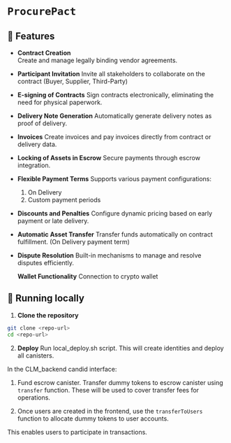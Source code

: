 # `ProcurePact`

## 🚀 Features

- **Contract Creation**  
  Create and manage legally binding vendor agreements.

- **Participant Invitation**
  Invite all stakeholders to collaborate on the contract (Buyer, Supplier, Third-Party)

- **E-signing of Contracts**
  Sign contracts electronically, eliminating the need for physical paperwork.

- **Delivery Note Generation**
  Automatically generate delivery notes as proof of delivery.

- **Invoices**
  Create invoices and pay invoices directly from contract or delivery data.

- **Locking of Assets in Escrow**
  Secure payments through escrow integration.

- **Flexible Payment Terms**
  Supports various payment configurations:
  1. On Delivery  
  2. Custom payment periods

- **Discounts and Penalties**
  Configure dynamic pricing based on early payment or late delivery.

- **Automatic Asset Transfer**
  Transfer funds automatically on contract fulfillment. (On Delivery payment term)

- **Dispute Resolution**
  Built-in mechanisms to manage and resolve disputes efficiently.

  **Wallet Functionality**
  Connection to crypto wallet


## 🚀 Running locally
1. **Clone the repository**
```bash
git clone <repo-url>
cd <repo-url>
```
2. **Deploy**
Run local_deploy.sh script. This will create identities and deploy all canisters.

In the CLM_backend candid interface:

1. Fund escrow canister. Transfer dummy tokens to escrow canister using ```transfer``` function. These will be used to cover transfer fees for operations.

2. Once users are created in the frontend, use the ```transferToUsers``` function to allocate dummy tokens to user accounts.

This enables users to participate in transactions.

